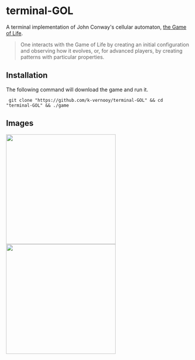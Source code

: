 # terminal-GOL

A terminal implementation of John Conway's cellular automaton, [ the Game of Life](https://en.wikipedia.org/wiki/Conway%27s_Game_of_Life).
>One interacts with the Game of Life by creating an initial configuration and observing how it evolves, or, for advanced players, by creating patterns with particular properties.

Installation
------------
The following command will download the game and run it.  

` git clone "https://github.com/k-vernooy/terminal-GOL" && cd "terminal-GOL" && ./game`

## Images
<img src=https://media.giphy.com/media/iKGJn0cVWDgEl3ZmOv/giphy.gif width=300>
<img src=https://media.giphy.com/media/PmXBNalDHZ4oLdUpSk/giphy.gif width=300>
